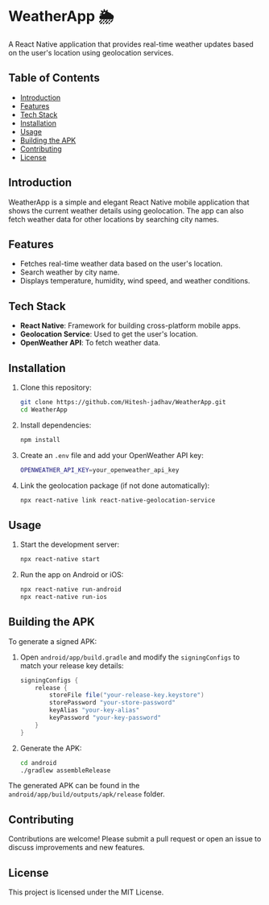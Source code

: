 
# WeatherApp 🌦️

A React Native application that provides real-time weather updates based on the user's location using geolocation services.

## Table of Contents
- [Introduction](#introduction)
- [Features](#features)
- [Tech Stack](#tech-stack)
- [Installation](#installation)
- [Usage](#usage)
- [Building the APK](#building-the-apk)
- [Contributing](#contributing)
- [License](#license)

## Introduction
WeatherApp is a simple and elegant React Native mobile application that shows the current weather details using geolocation. The app can also fetch weather data for other locations by searching city names.

## Features
- Fetches real-time weather data based on the user's location.
- Search weather by city name.
- Displays temperature, humidity, wind speed, and weather conditions.

## Tech Stack
- **React Native**: Framework for building cross-platform mobile apps.
- **Geolocation Service**: Used to get the user's location.
- **OpenWeather API**: To fetch weather data.

## Installation

1. Clone this repository:
    ```bash
    git clone https://github.com/Hitesh-jadhav/WeatherApp.git
    cd WeatherApp
    ```

2. Install dependencies:
    ```bash
    npm install
    ```

3. Create an `.env` file and add your OpenWeather API key:
    ```bash
    OPENWEATHER_API_KEY=your_openweather_api_key
    ```

4. Link the geolocation package (if not done automatically):
    ```bash
    npx react-native link react-native-geolocation-service
    ```

## Usage

1. Start the development server:
    ```bash
    npx react-native start
    ```

2. Run the app on Android or iOS:
    ```bash
    npx react-native run-android
    npx react-native run-ios
    ```

## Building the APK

To generate a signed APK:

1. Open `android/app/build.gradle` and modify the `signingConfigs` to match your release key details:
    ```gradle
    signingConfigs {
        release {
            storeFile file("your-release-key.keystore")
            storePassword "your-store-password"
            keyAlias "your-key-alias"
            keyPassword "your-key-password"
        }
    }
    ```

2. Generate the APK:
    ```bash
    cd android
    ./gradlew assembleRelease
    ```

The generated APK can be found in the `android/app/build/outputs/apk/release` folder.

## Contributing
Contributions are welcome! Please submit a pull request or open an issue to discuss improvements and new features.

## License
This project is licensed under the MIT License.
